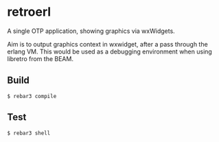 retroerl
=====

A single OTP application, showing graphics via wxWidgets.

Aim is to output graphics context in wxwidget, after a pass through the erlang VM.
This would be used as a debugging environment when using libretro from the BEAM.

Build
-----

    $ rebar3 compile

Test
----

    $ rebar3 shell